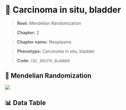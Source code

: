 # 🧪 Carcinoma in situ, bladder

> **Root:** Mendelian Randomization

> **Chapter:** 2  

> **Chapter name:** Neoplasms

> **Phenotype:** Carcinoma in situ, bladder  

> **Code:** `CD2_INSITU_BLADDER`

## 🧬 Mendelian Randomization  

<img src="/MR/Figures/Forward/CD2_INSITU_BLADDER.png"/>

## 📊 Data Table

<CsvTableMRF src="/MR_Data/Forward/CD2_INSITU_BLADDER.csv"/>
